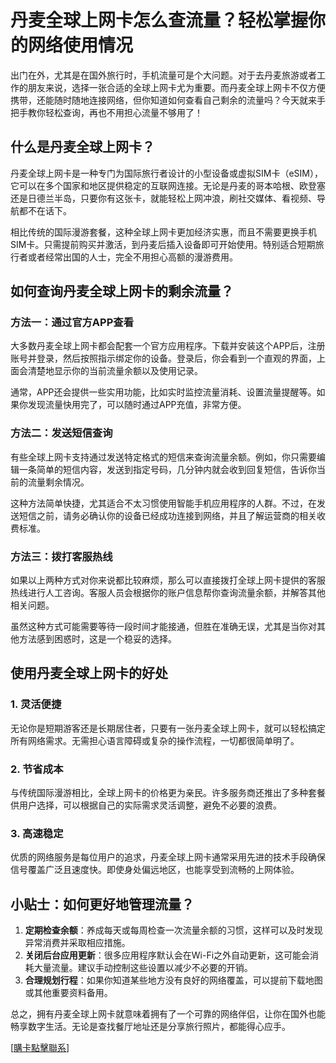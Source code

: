 # 丹麦全球上网卡怎么查流量？轻松掌握你的网络使用情况

出门在外，尤其是在国外旅行时，手机流量可是个大问题。对于去丹麦旅游或者工作的朋友来说，选择一张合适的全球上网卡尤为重要。而丹麦全球上网卡不仅方便携带，还能随时随地连接网络，但你知道如何查看自己剩余的流量吗？今天就来手把手教你轻松查询，再也不用担心流量不够用了！

## 什么是丹麦全球上网卡？

丹麦全球上网卡是一种专门为国际旅行者设计的小型设备或虚拟SIM卡（eSIM），它可以在多个国家和地区提供稳定的互联网连接。无论是丹麦的哥本哈根、欧登塞还是日德兰半岛，只要你有这张卡，就能轻松上网冲浪，刷社交媒体、看视频、导航都不在话下。

相比传统的国际漫游套餐，这种全球上网卡更加经济实惠，而且不需要更换手机SIM卡。只需提前购买并激活，到丹麦后插入设备即可开始使用。特别适合短期旅行者或者经常出国的人士，完全不用担心高额的漫游费用。

## 如何查询丹麦全球上网卡的剩余流量？

### 方法一：通过官方APP查看
大多数丹麦全球上网卡都会配套一个官方应用程序。下载并安装这个APP后，注册账号并登录，然后按照指示绑定你的设备。登录后，你会看到一个直观的界面，上面会清楚地显示你的当前流量余额以及使用记录。

通常，APP还会提供一些实用功能，比如实时监控流量消耗、设置流量提醒等。如果你发现流量快用完了，可以随时通过APP充值，非常方便。

### 方法二：发送短信查询
有些全球上网卡支持通过发送特定格式的短信来查询流量余额。例如，你只需要编辑一条简单的短信内容，发送到指定号码，几分钟内就会收到回复短信，告诉你当前的流量剩余情况。

这种方法简单快捷，尤其适合不太习惯使用智能手机应用程序的人群。不过，在发送短信之前，请务必确认你的设备已经成功连接到网络，并且了解运营商的相关收费标准。

### 方法三：拨打客服热线
如果以上两种方式对你来说都比较麻烦，那么可以直接拨打全球上网卡提供的客服热线进行人工咨询。客服人员会根据你的账户信息帮你查询流量余额，并解答其他相关问题。

虽然这种方式可能需要等待一段时间才能接通，但胜在准确无误，尤其是当你对其他方法感到困惑时，这是一个稳妥的选择。

## 使用丹麦全球上网卡的好处

### 1. 灵活便捷
无论你是短期游客还是长期居住者，只要有一张丹麦全球上网卡，就可以轻松搞定所有网络需求。无需担心语言障碍或复杂的操作流程，一切都很简单明了。

### 2. 节省成本
与传统国际漫游相比，全球上网卡的价格更为亲民。许多服务商还推出了多种套餐供用户选择，可以根据自己的实际需求灵活调整，避免不必要的浪费。

### 3. 高速稳定
优质的网络服务是每位用户的追求，丹麦全球上网卡通常采用先进的技术手段确保信号覆盖广泛且速度快。即使身处偏远地区，也能享受到流畅的上网体验。

## 小贴士：如何更好地管理流量？

1. **定期检查余额**：养成每天或每周检查一次流量余额的习惯，这样可以及时发现异常消费并采取相应措施。
2. **关闭后台应用更新**：很多应用程序默认会在Wi-Fi之外自动更新，这可能会消耗大量流量。建议手动控制这些设置以减少不必要的开销。
3. **合理规划行程**：如果你知道某些地方没有良好的网络覆盖，可以提前下载地图或其他重要资料备用。

总之，拥有丹麦全球上网卡就意味着拥有了一个可靠的网络伴侣，让你在国外也能畅享数字生活。无论是查找餐厅地址还是分享旅行照片，都能得心应手。

[[購卡點擊聯系](https://t.me/s/esim1088)]